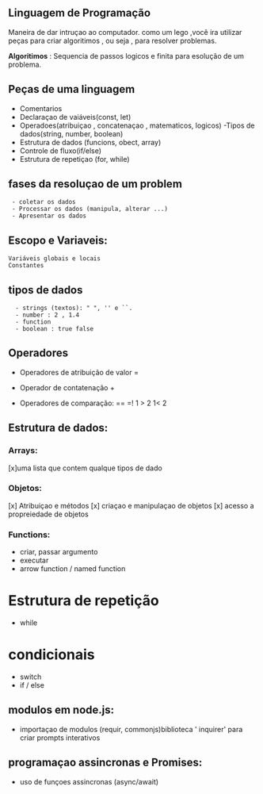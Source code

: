 ## Linguagem de Programação
  
   Maneira de dar intruçao ao computador.
   como um lego ,você ira utilizar peças para criar algoritimos , ou seja , para resolver problemas.
   
   **Algoritimos** : Sequencia de passos logicos e finita para esolução de um problema.

   ## Peças de uma linguagem 
   
   - Comentarios
   - Declaraçao de vaiáveis(const, let)
   - Operadoes(atribuiçao , concatenaçao , matematicos, logicos)
   -Tipos de dados(string, number, boolean)
   - Estrutura de dados (funcions, obect, array)
   - Controle de fluxo(if/else)
   - Estrutura de repetiçao (for, while)

   ## fases da resoluçao de um problem
    
     - coletar os dados 
     - Processar os dados (manipula, alterar ...)
     - Apresentar os dados

## Escopo e Variaveis:
    Variáveis globais e locais 
    Constantes

 ## tipos de dados 
      - strings (textos): " ", '' e ``.
      - number : 2 , 1.4 
      - function 
      - boolean : true false

 ## Operadores  

   - Operadores de atribuição de valor =    
      
   - Operador de contatenação +

   - Operadores de comparação: == =! 1 > 2 1< 2
## Estrutura de dados:
 
 ### Arrays:

  [x]uma lista que contem qualque tipos de dado

 ### Objetos:

  [x] Atribuiçao e métodos 
  [x] criaçao e  manipulaçao de objetos 
  [x] acesso a propreiedade de objetos 

  ### Functions:
   - criar, passar argumento
   - executar 
   - arrow function / named function  
# Estrutura de repetição 

   - while

# condicionais 
 - switch
 - if / else

  ## modulos em node.js:

  - importaçao de modulos (requir, commonjs)biblioteca ' inquirer' para criar prompts interativos     
  ## programaçao assincronas e Promises:
   
   - uso de funçoes assincronas (async/await)